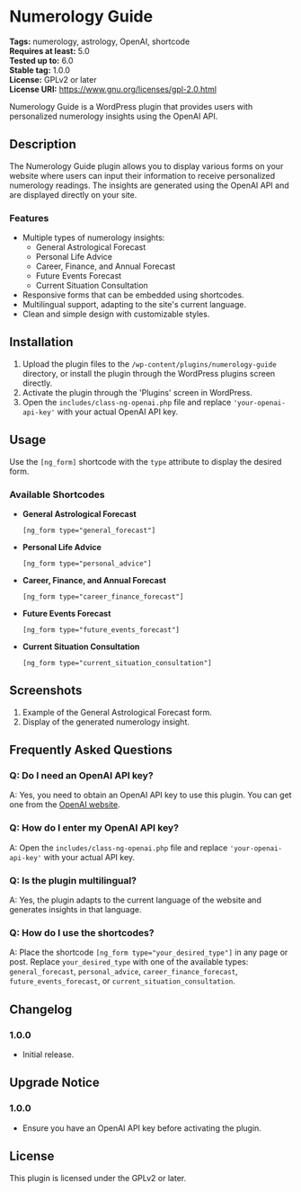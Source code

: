 
# Numerology Guide

**Tags:** numerology, astrology, OpenAI, shortcode  
**Requires at least:** 5.0  
**Tested up to:** 6.0  
**Stable tag:** 1.0.0  
**License:** GPLv2 or later  
**License URI:** https://www.gnu.org/licenses/gpl-2.0.html  

Numerology Guide is a WordPress plugin that provides users with personalized numerology insights using the OpenAI API.

## Description

The Numerology Guide plugin allows you to display various forms on your website where users can input their information to receive personalized numerology readings. The insights are generated using the OpenAI API and are displayed directly on your site.

### Features

- Multiple types of numerology insights:
  - General Astrological Forecast
  - Personal Life Advice
  - Career, Finance, and Annual Forecast
  - Future Events Forecast
  - Current Situation Consultation
- Responsive forms that can be embedded using shortcodes.
- Multilingual support, adapting to the site's current language.
- Clean and simple design with customizable styles.

## Installation

1. Upload the plugin files to the `/wp-content/plugins/numerology-guide` directory, or install the plugin through the WordPress plugins screen directly.
2. Activate the plugin through the 'Plugins' screen in WordPress.
3. Open the `includes/class-ng-openai.php` file and replace `'your-openai-api-key'` with your actual OpenAI API key.

## Usage

Use the `[ng_form]` shortcode with the `type` attribute to display the desired form.

### Available Shortcodes

- **General Astrological Forecast**

  `[ng_form type="general_forecast"]`

- **Personal Life Advice**

  `[ng_form type="personal_advice"]`

- **Career, Finance, and Annual Forecast**

  `[ng_form type="career_finance_forecast"]`

- **Future Events Forecast**

  `[ng_form type="future_events_forecast"]`

- **Current Situation Consultation**

  `[ng_form type="current_situation_consultation"]`

## Screenshots

1. Example of the General Astrological Forecast form.
2. Display of the generated numerology insight.

## Frequently Asked Questions

### Q: Do I need an OpenAI API key?

A: Yes, you need to obtain an OpenAI API key to use this plugin. You can get one from the [OpenAI website](https://openai.com/).

### Q: How do I enter my OpenAI API key?

A: Open the `includes/class-ng-openai.php` file and replace `'your-openai-api-key'` with your actual API key.

### Q: Is the plugin multilingual?

A: Yes, the plugin adapts to the current language of the website and generates insights in that language.

### Q: How do I use the shortcodes?

A: Place the shortcode `[ng_form type="your_desired_type"]` in any page or post. Replace `your_desired_type` with one of the available types: `general_forecast`, `personal_advice`, `career_finance_forecast`, `future_events_forecast`, or `current_situation_consultation`.

## Changelog

### 1.0.0

- Initial release.

## Upgrade Notice

### 1.0.0

- Ensure you have an OpenAI API key before activating the plugin.

## License

This plugin is licensed under the GPLv2 or later.
